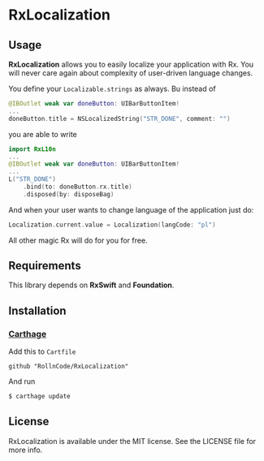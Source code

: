 # RxLocalization
## Usage
__RxLocalization__ allows you to easily localize your application with Rx. You will never care again about complexity of user-driven language changes.

You define your `Localizable.strings` as always. Bu instead of 

```swift
@IBOutlet weak var doneButton: UIBarButtonItem!
...
doneButton.title = NSLocalizedString("STR_DONE", comment: "")
```

you are able to write 

```swift
import RxL10n
...
@IBOutlet weak var doneButton: UIBarButtonItem!
...
L("STR_DONE")
    .bind(to: doneButton.rx.title)
    .disposed(by: disposeBag)
```

And when your user wants to change language of the application just do:

```swift
Localization.current.value = Localization(langCode: "pl")
```

All other magic Rx will do for you for free.

## Requirements

This library depends on __RxSwift__ and __Foundation__.


## Installation
### [Carthage](https://github.com/Carthage/Carthage)

Add this to `Cartfile`

```
github "RollnCode/RxLocalization"
```
And run

```bash
$ carthage update
```

## License

RxLocalization is available under the MIT license. See the LICENSE file for more info.